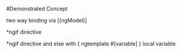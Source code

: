 
#Demonstrated Concept

two way binding via [(ngModel)]

*ngif directive

*ngif directive and else with { ngtemplate #[variable] } local variable

